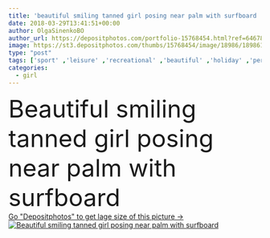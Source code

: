 ```yaml
---
title: 'beautiful smiling tanned girl posing near palm with surfboard '
date: 2018-03-29T13:41:51+00:00
author: OlgaSinenkoBO
author_url: https://depositphotos.com/portfolio-15768454.html?ref=64678756
image: https://st3.depositphotos.com/thumbs/15768454/image/18986/189861916/api_thumb_450.jpg?forcejpeg=true
type: "post"
tags: ['sport' ,'leisure' ,'recreational' ,'beautiful' ,'holiday' ,'person' ,'girl' ,'female' ,'smiling' ,'summer' ,'people' ,'outdoors' ,'nature' ,'caucasian' ,'smile' ,'tropical' ,'trees' ,'resting' ,'relax' ,'woman' ,'surfing' ,'beach' ,'tourism' ,'recreation' ,'sand' ,'vacation' ,'resort' ,'attractive' ,'surfer' ,'relaxing' ,'tourist' ,'tanned' ,'weekend' ,'palms' ,'summertime' ,'surfboard' ,'swimsuit' ,'young adult' ,'natural light' ]
categories: 
  - girl
---
```

<div aling="center">
            <font size="60"> Beautiful smiling tanned girl posing near palm with surfboard</font>   
</div>
<div>
    <a href='https://st3.depositphotos.com/thumbs/15768454/image/18986/189861916/api_thumb_450.jpg?forcejpeg=true?ref=64678756' target=_blank > Go "Depositphotos" to get lage size of this picture ->
        <img href='https://st3.depositphotos.com/thumbs/15768454/image/18986/189861916/api_thumb_450.jpg?forcejpeg=true?ref=64678756' src='https://st3.depositphotos.com/15768454/18986/i/950/depositphotos_189861916-stock-photo-beautiful-smiling-tanned-girl-posing.jpg?forcejpeg=true' alt='Beautiful smiling tanned girl posing near palm with surfboard' >
    </a>
</div>
